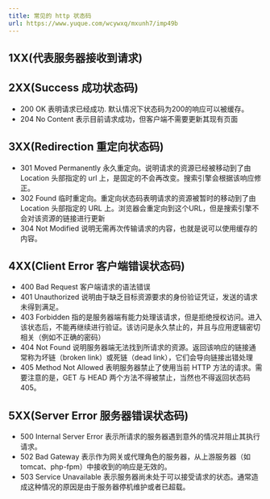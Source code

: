 ```yaml
---
title: 常见的 http 状态码
url: https://www.yuque.com/wcywxq/mxunh7/imp49b
---
```


<a name="DxoBk"></a>

## 1XX(代表服务器接收到请求)

<a name="WAghT"></a>

## 2XX(Success 成功状态码)

- 200 OK 表明请求已经成功. 默认情况下状态码为200的响应可以被缓存。
- 204 No Content 表示目前请求成功，但客户端不需要更新其现有页面 <a name="jjRA8"></a>

## 3XX(Redirection 重定向状态码)

- 301 Moved Permanently 永久重定向。说明请求的资源已经被移动到了由 Location 头部指定的 url 上，是固定的不会再改变。搜索引擎会根据该响应修正。
- 302 Found 临时重定向。重定向状态码表明请求的资源被暂时的移动到了由 Location 头部指定的 URL 上。浏览器会重定向到这个URL，但是搜索引擎不会对该资源的链接进行更新
- 304 Not Modified 说明无需再次传输请求的内容，也就是说可以使用缓存的内容。 <a name="HJs0M"></a>

## 4XX(Client Error 客户端错误状态码)

- 400 Bad Request 客户端请求的语法错误
- 401 Unauthorized 说明由于缺乏目标资源要求的身份验证凭证，发送的请求未得到满足。
- 403 Forbidden 指的是服务器端有能力处理该请求，但是拒绝授权访问。进入该状态后，不能再继续进行验证。该访问是永久禁止的，并且与应用逻辑密切相关（例如不正确的密码）
- 404 Not Found 说明服务器端无法找到所请求的资源。返回该响应的链接通常称为坏链（broken link）或死链（dead link），它们会导向链接出错处理
- 405 Method Not Allowed 表明服务器禁止了使用当前 HTTP 方法的请求。需要注意的是，GET 与 HEAD 两个方法不得被禁止，当然也不得返回状态码 405。 <a name="NGbg5"></a>

## 5XX(Server Error 服务器错误状态码)

- 500 Internal Server Error 表示所请求的服务器遇到意外的情况并阻止其执行请求。
- 502 Bad Gateway 表示作为网关或代理角色的服务器，从上游服务器（如tomcat、php-fpm）中接收到的响应是无效的。
- 503 Service Unavailable 表示服务器尚未处于可以接受请求的状态。通常造成这种情况的原因是由于服务器停机维护或者已超载。
